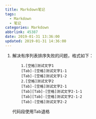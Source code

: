 ```yaml
---
title: Markdown笔记
tags:
  - Markdown
  - 笔记
categories: Markdown
abbrlink: 45387
date: 2019-01-31 13:36:00
updated: 2019-01-31 14:36:00
---
```


1. 解决有序列表排序失败的问题，格式如下：
    ```angular2html
        1.[空格]测试文字1 
        [Tab]-[空格]测试文字1-1 
        [Tab]-[空格]测试文字1-2 
        2.[空格]测试文字2 
        [Tab]-[空格]测试文字2-1 
        [Tab][Tab]-[空格]测试文字2-1-1 
        [Tab][Tab]-[空格]测试文字2-1-2 
        [Tab]-[空格]测试文字2-2
    ```
    代码段使用Tab退格